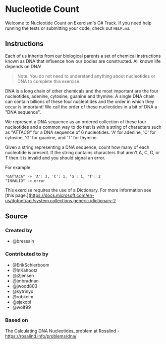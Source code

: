 # Nucleotide Count

Welcome to Nucleotide Count on Exercism's C# Track.
If you need help running the tests or submitting your code, check out `HELP.md`.

## Instructions

Each of us inherits from our biological parents a set of chemical instructions known as DNA that influence how our bodies are constructed.
All known life depends on DNA!

> Note: You do not need to understand anything about nucleotides or DNA to complete this exercise.

DNA is a long chain of other chemicals and the most important are the four nucleotides, adenine, cytosine, guanine and thymine.
A single DNA chain can contain billions of these four nucleotides and the order in which they occur is important!
We call the order of these nucleotides in a bit of DNA a "DNA sequence".

We represent a DNA sequence as an ordered collection of these four nucleotides and a common way to do that is with a string of characters such as "ATTACG" for a DNA sequence of 6 nucleotides.
'A' for adenine, 'C' for cytosine, 'G' for guanine, and 'T' for thymine.

Given a string representing a DNA sequence, count how many of each nucleotide is present.
If the string contains characters that aren't A, C, G, or T then it is invalid and you should signal an error.

For example:

```text
"GATTACA" -> 'A': 3, 'C': 1, 'G': 1, 'T': 2
"INVALID" -> error
```

This exercise requires the use of a Dictionary. For more information see
[this page.](https://docs.microsoft.com/en-us/dotnet/api/system.collections.generic.idictionary-2

## Source

### Created by

- @bressain

### Contributed to by

- @ErikSchierboom
- @InKahootz
- @j2jensen
- @jmbradnan
- @jwood803
- @kytrinyx
- @robkeim
- @sjakobi
- @wolf99

### Based on

The Calculating DNA Nucleotides_problem at Rosalind - https://rosalind.info/problems/dna/
